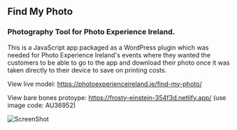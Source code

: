 ## Find My Photo

### Photography Tool for Photo Experience Ireland.

This is a JavaScript app packaged as a WordPress plugin which was needed for Photo Experience Ireland's events where they wanted the customers to be able to go to the app and download their photo once it was taken directly to their device to save on printing costs.

View live model: https://photoexperienceireland.ie/find-my-photo/ 

View bare bones protoype: https://frosty-einstein-354f3d.netlify.app/ (use image code: AU36952)

![ScreenShot](https://raw.github.com/RossoMaguire/dbs-software-dev/master/prototype/img/prototype/img/example-screen.png)


